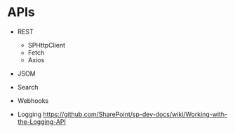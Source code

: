# APIs
  * REST
    * SPHttpClient
    * Fetch
    * Axios
  * JSOM
  * Search
  * Webhooks

* Logging
  https://github.com/SharePoint/sp-dev-docs/wiki/Working-with-the-Logging-API